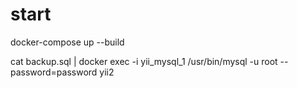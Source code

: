 # start
  docker-compose up --build
  
  cat backup.sql | docker exec -i yii_mysql_1 /usr/bin/mysql -u root --password=password yii2
  

